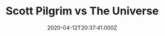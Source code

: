 ---
title: "Scott Pilgrim vs The Universe" 
date: 2020-04-12T20:37:41.000Z
permalink: /almanac/books/2020-04-12-scott-pilgrim-5/index.html
isbn13: 978-1620100042
---
